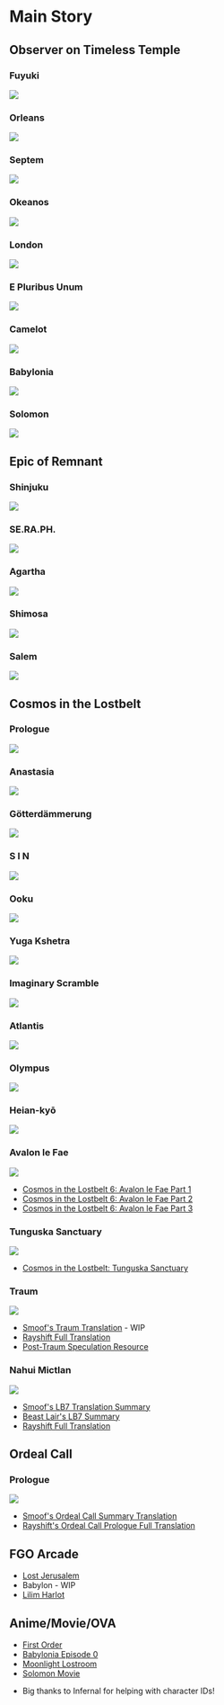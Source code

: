 # Main Story

## Observer on Timeless Temple

### Fuyuki

[![](https://i.imgur.com/I9FV7Kc.png)](Singularity/fuyuki.md)

### Orleans

[![](https://i.imgur.com/IawL1o6.png)](Singularity/orleans.md)

### Septem

[![](https://i.imgur.com/im0yV5d.png)](Singularity/septem.md)

### Okeanos

[![](https://i.imgur.com/c9jaFtF.png)](Singularity/okeanos.md)

### London

[![](https://i.imgur.com/HxV5KUH.png)](Singularity/london.md)

### E Pluribus Unum

[![](https://i.imgur.com/JlP9YpX.png)](Singularity/america.md)

### Camelot

[![](https://i.imgur.com/CxGGEZa.png)](Singularity/camelot.md)

### Babylonia

[![](https://i.imgur.com/55NBj3S.png)](Singularity/babylonia.md)

### Solomon

[![](https://i.imgur.com/2EYkxjT.png)](Singularity/solomon.md)

## Epic of Remnant

### Shinjuku

[![](https://i.imgur.com/fce7fkG.png)](Remnants/shinjuku.md)

### SE.RA.PH.

[![](https://i.imgur.com/gLGG2Cc.png)](Remnants/seraph.md)

### Agartha

[![](https://i.imgur.com/Vk61wZN.png)](Remnants/agartha.md)

### Shimosa

[![](https://i.imgur.com/sE1cQxC.png)](Remnants/shimosa.md)

### Salem

[![](https://i.imgur.com/rMaqiNK.png)](Remnants/salem.md)

## Cosmos in the Lostbelt

### Prologue

[![](https://i.imgur.com/jDauLq1.png)](Lostbelt/prologue.md)

### Anastasia

[![](https://i.imgur.com/Il7KXJV.png)](Lostbelt/anastasia.md)

### Götterdämmerung

[![](https://i.imgur.com/5xVJ4Cs.png)](Lostbelt/gotterdamerung.md)

### S I N

[![](https://i.imgur.com/dP6DrD6.png)](Lostbelt/sin.md)

### Ooku

[![](https://i.imgur.com/NGaUMd4.png)](Lostbelt/ooku.md)

### Yuga Kshetra

[![](https://i.imgur.com/mhkIFe9.png)](Lostbelt/yugakshetra.md)

### Imaginary Scramble

[![](https://i.imgur.com/1DqgN0d.png)](Lostbelt/imaginary-scramble.md)

### Atlantis

[![](https://i.imgur.com/SEr7ayy.png)](Lostbelt/atlantis.md)

### Olympus

[![](https://i.imgur.com/FFUtaUj.png)](Lostbelt/olympus.md)

### Heian-kyō

[![](https://i.imgur.com/TLqZwO1.png)](Lostbelt/heian-kyo.md)

### Avalon le Fae

![](https://i.imgur.com/aMpK080.png)

* [Cosmos in the Lostbelt 6: Avalon le Fae Part 1](Lostbelt/avalon1.md)
* [Cosmos in the Lostbelt 6: Avalon le Fae Part 2](Lostbelt/avalon2.md)
* [Cosmos in the Lostbelt 6: Avalon le Fae Part 3](Lostbelt/avalon3.md)

### Tunguska Sanctuary

![](https://i.imgur.com/rXPJbW1.png)

* [Cosmos in the Lostbelt: Tunguska Sanctuary](Lostbelt/tunguska.md)

### Traum

![](https://i.imgur.com/ADORzGw.png)

* [Smoof's Traum Translation](Lostbelt/traum-TL-Smoof.md) - WIP
* [Rayshift Full Translation](Lostbelt/traum-rayshift.md)
* [Post-Traum Speculation Resource](Lostbelt/ayylmao.md)

### Nahui Mictlan

![](https://static.atlasacademy.io/JP/Banner/questboard_cap317.png)

* [Smoof's LB7 Translation Summary](Lostbelt/mictlan-smoof.md)
* [Beast Lair's LB7 Summary](Lostbelt/mictlan-BL.md)
* [Rayshift Full Translation](Lostbelt/mictlan-rayshift.md)

## Ordeal Call

### Prologue

![](https://static.atlasacademy.io/JP/Banner/questboard_cap400.png)

* [Smoof's Ordeal Call Summary Translation](Ordeal-Call/prologue-smoof.md)
* [Rayshift's Ordeal Call Prologue Full Translation](Ordeal-Call/prologue-rayshift.md)

## FGO Arcade

* [Lost Jerusalem](Arcade/jerusalem.md)
* Babylon - WIP
* [Lilim Harlot](Arcade/lilim-harlot.md)

## Anime/Movie/OVA

* [First Order](Anime/First%20Order.md)
* [Babylonia Episode 0](Anime/Babylonia%20Ep%200.md)
* [Moonlight Lostroom](Anime/Moonlight%20Lostroom.md)
* [Solomon Movie](Anime/Solomon%20Movie.md)

- Big thanks to Infernal for helping with character IDs!